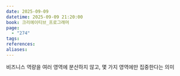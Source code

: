 ```yaml
---
date: 2025-09-09
datetime: 2025-09-09 21:20:00
book: 크리에이티브_프로그래머
page:
  - "274"
tags:
references:
aliases:
---
```

비즈니스 역량을 여러 영역에 분산하지 않고, 몇 가지 영역에만 집중한다는 의미